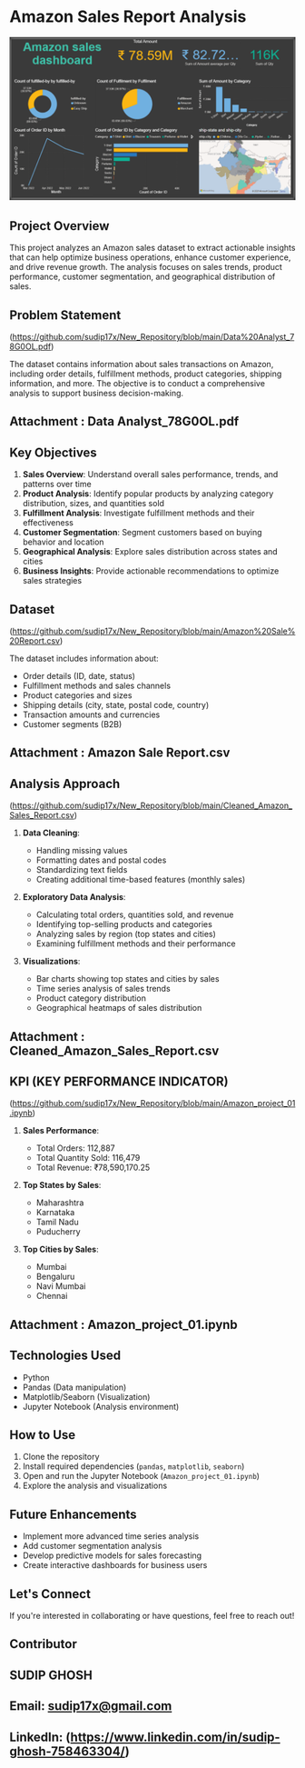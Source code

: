 # Amazon Sales Report Analysis

![image alt](https://github.com/sudip17x/Amazon_Sales_Analysis_using_python/blob/1879e520fffd8afb4b69e23a33ea3da91303c379/Amazon%20sales%20dashboard%20img.png)

## Project Overview

This project analyzes an Amazon sales dataset to extract actionable insights that can help optimize business operations, enhance customer experience, and drive revenue growth. The analysis focuses on sales trends, product performance, customer segmentation, and geographical distribution of sales.

## Problem Statement 
(https://github.com/sudip17x/New_Repository/blob/main/Data%20Analyst_78G0OL.pdf)

The dataset contains information about sales transactions on Amazon, including order details, fulfillment methods, product categories, shipping information, and more. The objective is to conduct a comprehensive analysis to support business decision-making.
## Attachment : Data Analyst_78G0OL.pdf

## Key Objectives

1. **Sales Overview**: Understand overall sales performance, trends, and patterns over time
2. **Product Analysis**: Identify popular products by analyzing category distribution, sizes, and quantities sold
3. **Fulfillment Analysis**: Investigate fulfillment methods and their effectiveness
4. **Customer Segmentation**: Segment customers based on buying behavior and location
5. **Geographical Analysis**: Explore sales distribution across states and cities
6. **Business Insights**: Provide actionable recommendations to optimize sales strategies

## Dataset 
(https://github.com/sudip17x/New_Repository/blob/main/Amazon%20Sale%20Report.csv)

The dataset includes information about:
- Order details (ID, date, status)
- Fulfillment methods and sales channels
- Product categories and sizes
- Shipping details (city, state, postal code, country)
- Transaction amounts and currencies
- Customer segments (B2B)
## Attachment : Amazon Sale Report.csv

## Analysis Approach 
(https://github.com/sudip17x/New_Repository/blob/main/Cleaned_Amazon_Sales_Report.csv)

1. **Data Cleaning**:
   - Handling missing values
   - Formatting dates and postal codes
   - Standardizing text fields
   - Creating additional time-based features (monthly sales)

2. **Exploratory Data Analysis**:
   - Calculating total orders, quantities sold, and revenue
   - Identifying top-selling products and categories
   - Analyzing sales by region (top states and cities)
   - Examining fulfillment methods and their performance

3. **Visualizations**:
   - Bar charts showing top states and cities by sales
   - Time series analysis of sales trends
   - Product category distribution
   - Geographical heatmaps of sales distribution

## Attachment : Cleaned_Amazon_Sales_Report.csv

## KPI (KEY PERFORMANCE INDICATOR) 
(https://github.com/sudip17x/New_Repository/blob/main/Amazon_project_01.ipynb)

1. **Sales Performance**:
   - Total Orders: 112,887
   - Total Quantity Sold: 116,479
   - Total Revenue: ₹78,590,170.25

2. **Top States by Sales**:
   - Maharashtra
   - Karnataka
   - Tamil Nadu
   - Puducherry

3. **Top Cities by Sales**:
   - Mumbai
   - Bengaluru
   - Navi Mumbai
   - Chennai

## Attachment : Amazon_project_01.ipynb

## Technologies Used

- Python
- Pandas (Data manipulation)
- Matplotlib/Seaborn (Visualization)
- Jupyter Notebook (Analysis environment)

## How to Use

1. Clone the repository
2. Install required dependencies (`pandas`, `matplotlib`, `seaborn`)
3. Open and run the Jupyter Notebook (`Amazon_project_01.ipynb`)
4. Explore the analysis and visualizations

## Future Enhancements

- Implement more advanced time series analysis
- Add customer segmentation analysis
- Develop predictive models for sales forecasting
- Create interactive dashboards for business users

## Let's Connect

If you're interested in collaborating or have questions, feel free to reach out!


## Contributor
## SUDIP GHOSH
## Email: sudip17x@gmail.com
## LinkedIn: (https://www.linkedin.com/in/sudip-ghosh-758463304/)
